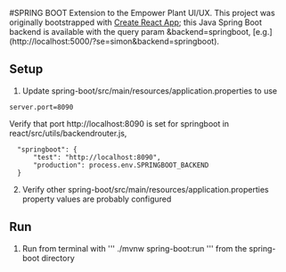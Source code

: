 #SPRING BOOT
Extension to the Empower Plant UI/UX. This project was originally bootstrapped with [Create React App](https://github.com/facebook/create-react-app); this Java Spring Boot backend is available with the query param &backend=springboot, [e.g.] (http://localhost:5000/?se=simon&backend=springboot).

## Setup
1. Update spring-boot/src/main/resources/application.properties to use 
```
server.port=8090
```
Verify that port http://localhost:8090 is set for springboot in react/src/utils/backendrouter.js, 
```
  "springboot": {
      "test": "http://localhost:8090",
      "production": process.env.SPRINGBOOT_BACKEND
  }
```

2. Verify other spring-boot/src/main/resources/application.properties property values are probably configured

## Run
1. Run from terminal with 
'''
./mvnw spring-boot:run
'''
from the spring-boot directory
